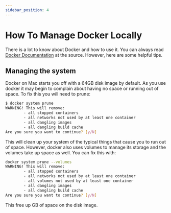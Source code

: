 ```yaml
---
sidebar_position: 4
---
```


# How To Manage Docker Locally

There is a lot to know about Docker and how to use it.  You can always read [Docker Documentation](https://docs.docker.com/)
at the source.  However, here are some helpful tips.

## Managing the system

Docker on Mac starts you off with a 64GB disk image by default. As you use docker it may begin to complain about
having no space or running out of space. To fix this you will need to prune:

```sh
$ docker system prune
WARNING! This will remove:
        - all stopped containers
        - all networks not used by at least one container
        - all dangling images
        - all dangling build cache
Are you sure you want to continue? [y/N]
```

This will clean up your system of the typical things that cause you to run out of space. However, docker also
uses volumes to manage its storage and the volumes take up space as well. You can fix this with:

```sh
docker system prune --volumes
WARNING! This will remove:
        - all stopped containers
        - all networks not used by at least one container
        - all volumes not used by at least one container
        - all dangling images
        - all dangling build cache
Are you sure you want to continue? [y/N]
```

This free up GB of space on the disk image.
